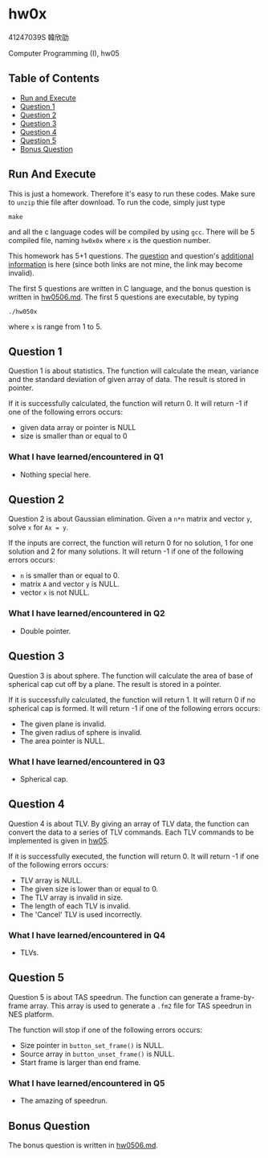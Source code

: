 # hw0x

41247039S 韓欣劭

Computer Programming (I), hw05

## Table of Contents

* [Run and Execute](#run-and-execute)
* [Question 1](#question-1)
* [Question 2](#question-2)
* [Question 3](#question-3)
* [Question 4](#question-4)
* [Question 5](#question-5)
* [Bonus Question](#bonus-question)

## Run And Execute

This is just a homework. Therefore it's easy to run these codes. Make sure to `unzip` thie file after download. To run the code, simply just type

```console
make
```

and all the c language codes will be compiled by using `gcc`. There will be 5 compiled file, naming `hw0x0x` where `x` is the question number.

This homework has 5+1 questions. The [question](https://drive.google.com/file/d/1X8nfw5xhvEOjvxCWtp-uDlBebc2H4VeF/view) and question's [additional information](https://hackmd.io/@cp2023/cp1-hw5-info) is here (since both links are not mine, the link may become invalid).

The first 5 questions are written in C language, and the bonus question is written in [hw0506.md](hw0506.md). The first 5 questions are executable, by typing

```console
./hw050x
```

where `x` is range from 1 to 5.

## Question 1

Question 1 is about statistics. The function will calculate the mean, variance and the standard deviation of given array of data. The result is stored in pointer.

If it is successfully calculated, the function will return 0. It will return -1 if one of the following errors occurs:

* given data array or pointer is NULL
* size is smaller than or equal to 0

### What I have learned/encountered in Q1

* Nothing special here.

## Question 2

Question 2 is about Gaussian elimination. Given a `n*n` matrix and vector `y`, solve `x` for `Ax = y`.

If the inputs are correct, the function will return 0 for no solution, 1 for one solution and 2 for many solutions. It will return -1 if one of the following errors occurs:

* `n` is smaller than or equal to 0.
* matrix `A` and vector `y` is NULL.
* vector `x` is not NULL.

### What I have learned/encountered in Q2

* Double pointer.

## Question 3

Question 3 is about sphere. The function will calculate the area of base of spherical cap cut off by a plane. The result is stored in a pointer.

If it is successfully calculated, the function will return 1. It will return 0 if no spherical cap is formed. It will return -1 if one of the following errors occurs:

* The given plane is invalid.
* The given radius of sphere is invalid.
* The area pointer is NULL.

### What I have learned/encountered in Q3

* Spherical cap.

## Question 4

Question 4 is about TLV. By giving an array of TLV data, the function can convert the data to a series of TLV commands. Each TLV commands to be implemented is given in [hw05](https://drive.google.com/file/d/1X8nfw5xhvEOjvxCWtp-uDlBebc2H4VeF/view).

If it is successfully executed, the function will return 0. It will return -1 if one of the following errors occurs:

* TLV array is NULL.
* The given size is lower than or equal to 0.
* The TLV array is invalid in size.
* The length of each TLV is invalid.
* The 'Cancel' TLV is used incorrectly.

### What I have learned/encountered in Q4

* TLVs.

## Question 5

Question 5 is about TAS speedrun. The function can generate a frame-by-frame array. This array is used to generate a `.fm2` file for TAS speedrun in NES platform.

The function will stop if one of the following errors occurs:

* Size pointer in `button_set_frame()` is NULL.
* Source array in `button_unset_frame()` is NULL.
* Start frame is larger than end frame.

### What I have learned/encountered in Q5

* The amazing of speedrun.

## Bonus Question

The bonus question is written in [hw0506.md](hw0506.md).
